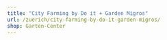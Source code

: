 ```yaml
---
title: "City Farming by Do it + Garden Migros"
url: /zuerich/city-farming-by-do-it-garden-migros/
shop: Garten-Center
---
```

